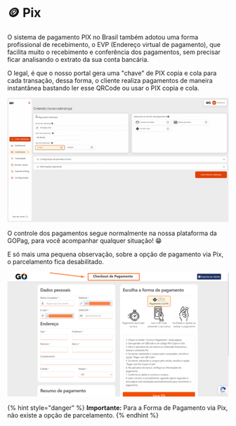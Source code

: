 # 🪙 Pix


<!-- <p>Depois da inauguração do PIX no Brasil, o sistema também adotou o EVP (Endereços Virtuais de Pagamento), que por aqui ganhou o nome de Chave Aleatória. Dessa forma, o cliente realiza pagamentos de maneira instantânea e sem divulgar seus dados como CPF, telefone, ou e-mail.<br> -->

O sistema de pagamento PIX no Brasil também adotou uma forma profissional de recebimento, o EVP (Endereço virtual de pagamento), que facilita muito o recebimento e conferência dos pagamentos, sem precisar ficar analisando o extrato da sua conta bancária. 

O legal, é que o nosso portal gera uma "chave" de PIX copia e cola para cada transação, dessa forma, o cliente realiza pagamentos de maneira instantânea bastando ler esse QRCode ou usar o PIX copia e cola.


![criar_cobranca_formas_pagamento_pix](/assets/prints/criar_cobranca_formas_pagamento_pix.gif)

O controle dos pagamentos segue normalmente na nossa plataforma da GOPag, para você acompanhar qualquer situação! 😁

E só mais uma pequena observação, sobre a opção de pagamento via Pix, o parcelamento fica desabilitado.</p>

![criar_cobranca_formas_pagamento_pix_checkout](/assets/prints/criar_cobranca_informacoes_checkout.png)


{% hint style="danger" %}
**Importante:**  Para a Forma de Pagamento via Pix, não existe a opção de parcelamento.
{% endhint %}
